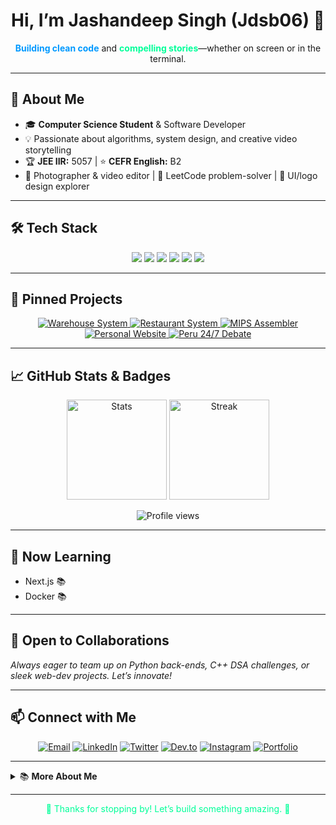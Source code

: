 <!-- Profile README for Jdsb06 -->

<h1 align="center">Hi, I’m Jashandeep Singh (Jdsb06) 👋</h1>

<p align="center">
  <b style="color:#0099FF">Building clean code</b> and <b style="color:#00FF99">compelling stories</b>—whether on screen or in the terminal.
</p>

---

## 🚀 About Me

- 🎓 **Computer Science Student** & Software Developer  
- 💡 Passionate about algorithms, system design, and creative video storytelling  
- 🏆 **JEE IIR:** 5057 | ⭐️ **CEFR English:** B2  
- 📸 Photographer & video editor | 🧩 LeetCode problem-solver | 🎨 UI/logo design explorer

---

## 🛠 Tech Stack

<p align="center">
  <img src="https://img.shields.io/badge/Python-3776AB?style=flat-square&logo=python&logoColor=white">
  <img src="https://img.shields.io/badge/C++-00599C?style=flat-square&logo=c%2B%2B&logoColor=white">
  <img src="https://img.shields.io/badge/Next.js-000000?style=flat-square&logo=next.js&logoColor=white">
  <img src="https://img.shields.io/badge/Docker-2496ED?style=flat-square&logo=docker&logoColor=white">
  <img src="https://img.shields.io/badge/Git-F05032?style=flat-square&logo=git&logoColor=white">
  <img src="https://img.shields.io/badge/Linux-FCC624?style=flat-square&logo=linux&logoColor=black">
</p>

---

## 📌 Pinned Projects

<p align="center">
  <a href="https://github.com/Jdsb06/warehouse-management-system">
    <img alt="Warehouse System" src="https://img.shields.io/badge/Warehouse%20System-0099FF?style=for-the-badge&logo=python&logoColor=white">
  </a>
  <a href="https://github.com/Jdsb06/restaurant-management-system">
    <img alt="Restaurant System" src="https://img.shields.io/badge/Restaurant%20System-00FF99?style=for-the-badge&logo=python&logoColor=white">
  </a>
  <a href="https://github.com/Jdsb06/python-mips-assembler">
    <img alt="MIPS Assembler" src="https://img.shields.io/badge/MIPS%20Assembler-0099FF?style=for-the-badge&logo=python&logoColor=white">
  </a>
  <a href="#">
    <img alt="Personal Website" src="https://img.shields.io/badge/Website-(WIP)-00FF99?style=for-the-badge&logo=vercel&logoColor=white">
  </a>
  <a href="#">
    <img alt="Peru 24/7 Debate" src="https://img.shields.io/badge/Peru%2024%2F7%20Debate-0099FF?style=for-the-badge&logo=adobe-premiere-pro&logoColor=white">
  </a>
</p>

---

## 📈 GitHub Stats & Badges

<p align="center">
  <img src="https://github-readme-stats.vercel.app/api?username=Jdsb06&show_icons=true&theme=radical&hide_border=true&bg_color=000000,0099FF,00FF99&title_color=00FF99&icon_color=0099FF" height="160" alt="Stats">
  <img src="https://github-readme-streak-stats.herokuapp.com/?user=Jdsb06&theme=radical&hide_border=true&background=000000&stroke=0099FF&ring=00FF99" height="160" alt="Streak">
</p>

<p align="center">
  <img src="https://komarev.com/ghpvc/?username=Jdsb06&color=00FF99&style=flat-square" alt="Profile views">
</p>

---

## 🚧 Now Learning

- Next.js 📚  
- Docker 📚  

---

## 🤝 Open to Collaborations

*Always eager to team up on Python back-ends, C++ DSA challenges, or sleek web-dev projects. Let’s innovate!*

---

## 📫 Connect with Me

<p align="center">
  <a href="mailto:jdsb06@gmail.com"><img alt="Email" src="https://img.shields.io/badge/Email-00FF99?style=flat-square&logo=gmail&logoColor=white"></a>
  <a href="https://www.linkedin.com/in/jdsb06"><img alt="LinkedIn" src="https://img.shields.io/badge/LinkedIn-0099FF?style=flat-square&logo=linkedin&logoColor=white"></a>
  <a href="https://twitter.com/jdsb_006"><img alt="Twitter" src="https://img.shields.io/badge/Twitter-00FF99?style=flat-square&logo=twitter&logoColor=white"></a>
  <a href="https://dev.to/jashandeep"><img alt="Dev.to" src="https://img.shields.io/badge/Dev.to-0099FF?style=flat-square&logo=devdotto&logoColor=white"></a>
  <a href="https://instagram.com/jdsb_06"><img alt="Instagram" src="https://img.shields.io/badge/Instagram-00FF99?style=flat-square&logo=instagram&logoColor=white"></a>
  <a href="https://jdsb.tech"><img alt="Portfolio" src="https://img.shields.io/badge/Portfolio-0099FF?style=flat-square&logo=vercel&logoColor=white"></a>
</p>

---

<details>
  <summary>📚 <b>More About Me</b></summary>

  - 🎯 **Goal:** Ship polished, production-ready code & engaging multimedia  
  - 🧠 Always exploring new patterns in algorithms and UX design  
  - 🌐 Fluent in English & coding languages alike  
  - 🎥 Love to storyboard & edit creative videos for “Peru 24/7” and beyond
</details>

---

<p align="center" style="color:#00FF99">
  🚀 Thanks for stopping by! Let’s build something amazing. 🚀
</p>
